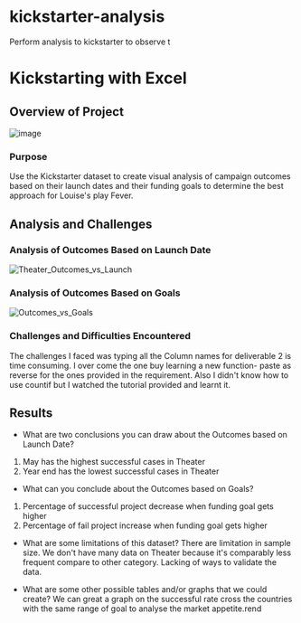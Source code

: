 # kickstarter-analysis
Perform analysis to kickstarter to observe t
# Kickstarting with Excel

## Overview of Project
![image](https://user-images.githubusercontent.com/95551648/146458450-9b0a0440-986d-4758-a1ae-2d4ba4d09bbc.png)



### Purpose
Use the Kickstarter dataset to create visual analysis of campaign outcomes based on their launch dates and their funding goals to determine the best approach for Louise's play Fever.

## Analysis and Challenges


### Analysis of Outcomes Based on Launch Date
![Theater_Outcomes_vs_Launch](https://user-images.githubusercontent.com/95551648/146458625-3aaba581-2109-4823-a862-f9fb50b6d955.png)


### Analysis of Outcomes Based on Goals
![Outcomes_vs_Goals](https://user-images.githubusercontent.com/95551648/146458657-59684d3a-b590-4bc6-9520-a7b6ea58031c.png)



### Challenges and Difficulties Encountered
The challenges I faced was typing all the Column names for deliverable 2 is time consuming. I over come the one buy learning a new function- paste as reverse for the ones provided in the requirement. Also I didn't know how to use countif but I watched the tutorial provided and learnt it.

## Results

- What are two conclusions you can draw about the Outcomes based on Launch Date?
1. May has the highest successful cases in Theater
2. Year end has the lowest successful cases in Theater

- What can you conclude about the Outcomes based on Goals?
1. Percentage of successful project decrease when funding goal gets higher
2. Percentage of fail project increase when funding goal gets higher

- What are some limitations of this dataset?
There are limitation in sample size. We don't have many data on Theater because it's comparably less frequent compare to other category.
Lacking of ways to validate the data.

- What are some other possible tables and/or graphs that we could create?
We can great a graph on the successful rate cross the countries with the same range of goal to analyse the market appetite.rend
